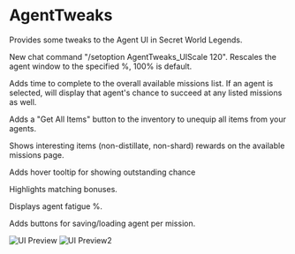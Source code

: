 # AgentTweaks

Provides some tweaks to the Agent UI in Secret World Legends.

New chat command "/setoption AgentTweaks_UIScale 120". Rescales the agent window to the specified %, 100% is default.

Adds time to complete to the overall available missions list. If an agent is selected, will display that agent's chance to succeed at any listed missions as well.

Adds a "Get All Items" button to the inventory to unequip all items from your agents.

Shows interesting items (non-distillate, non-shard) rewards on the available missions page.

Adds hover tooltip for showing outstanding chance  

Highlights matching bonuses.

Displays agent fatigue %.

Adds buttons for saving/loading agent per mission.

![UI Preview](https://i.imgur.com/BczIEBf.png)
![UI Preview2](https://i.imgur.com/GAQZhYf.png)